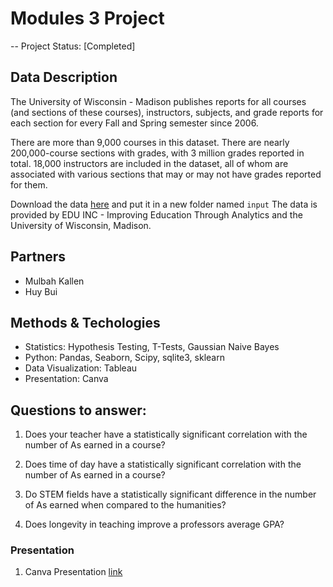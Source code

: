 # Modules 3 Project
-- Project Status: [Completed]

## Data Description
The University of Wisconsin - Madison publishes reports for all courses (and sections of these courses), instructors, subjects, and grade reports for each section for every Fall and Spring semester since 2006.

There are more than 9,000 courses in this dataset. There are nearly 200,000-course sections with grades, with 3 million grades reported in total. 18,000 instructors are included in the dataset, all of whom are associated with various sections that may or may not have grades reported for them.

Download the data [here](https://www.kaggle.com/Madgrades/uw-madison-courses) and put it in a new folder named `input`
The data is provided by EDU INC - Improving Education Through Analytics and the University of Wisconsin, Madison.


## Partners
* Mulbah Kallen
* Huy Bui

## Methods & Techologies

* Statistics: Hypothesis Testing, T-Tests, Gaussian Naive Bayes
* Python: Pandas, Seaborn, Scipy, sqlite3, sklearn
* Data Visualization: Tableau
* Presentation: Canva


## Questions to answer:
1) Does your teacher have a statistically significant correlation with the number of As earned in a course?

2) Does time of day have a statistically significant correlation with the number of As earned in a course?

3) Do STEM fields have a statistically significant difference in the number of As earned when compared to the humanities?

4) Does longevity in teaching improve a professors average GPA?


### Presentation
1) Canva Presentation [link](https://www.canva.com/design/DADnW-gXwNg/share/preview?token=SxfynlXxfaivUex473dsow&role=EDITOR&utm_content=DADnW-gXwNg&utm_campaign=designshare&utm_medium=link&utm_source=sharebutton)

